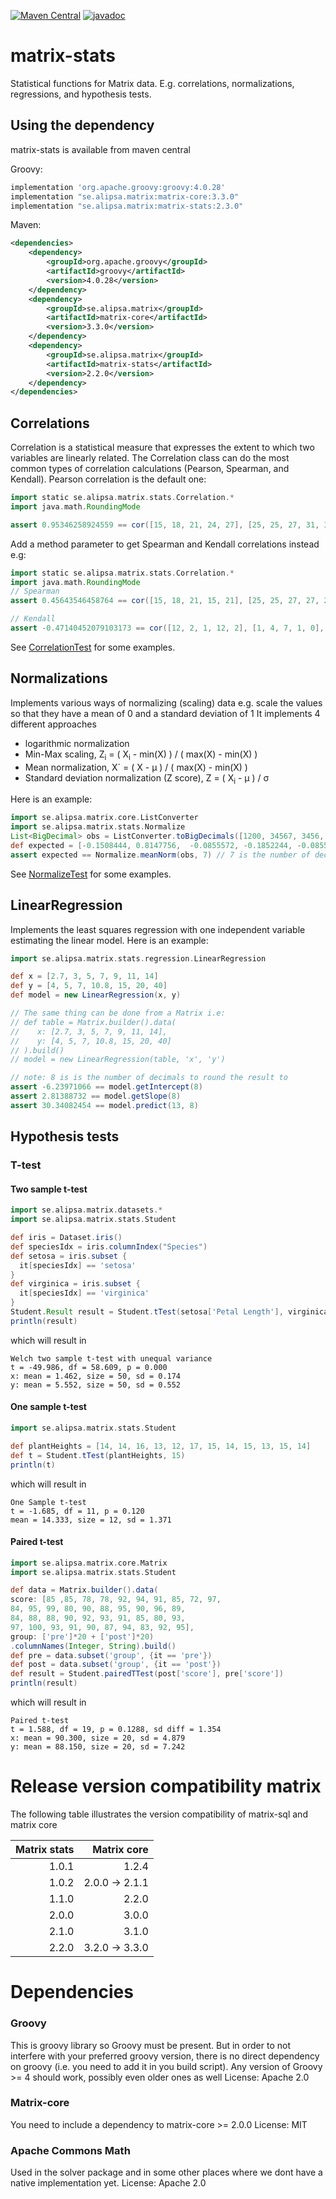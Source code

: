 [![Maven Central](https://maven-badges.herokuapp.com/maven-central/se.alipsa.matrix/matrix-stats/badge.svg)](https://maven-badges.herokuapp.com/maven-central/se.alipsa.matrix/matrix)
[![javadoc](https://javadoc.io/badge2/se.alipsa.matrix/matrix-stats/javadoc.svg)](https://javadoc.io/doc/se.alipsa.matrix/matrix-stats)
# matrix-stats
Statistical functions for Matrix data. E.g. correlations, normalizations, regressions, and hypothesis tests.

## Using the dependency
matrix-stats is available from maven central

Groovy:
```groovy
implementation 'org.apache.groovy:groovy:4.0.28'
implementation "se.alipsa.matrix:matrix-core:3.3.0"
implementation "se.alipsa.matrix:matrix-stats:2.3.0"
```

Maven:
```xml
<dependencies>
    <dependency>
        <groupId>org.apache.groovy</groupId>
        <artifactId>groovy</artifactId>
        <version>4.0.28</version>
    </dependency>
    <dependency>
        <groupId>se.alipsa.matrix</groupId>
        <artifactId>matrix-core</artifactId>
        <version>3.3.0</version>
    </dependency>
    <dependency>
        <groupId>se.alipsa.matrix</groupId>
        <artifactId>matrix-stats</artifactId>
        <version>2.2.0</version>
    </dependency>
</dependencies>
```

## Correlations
Correlation is a statistical measure that expresses the extent to which two variables are linearly related.
The Correlation class can do the most common types of correlation calculations (Pearson, Spearman, and Kendall).
Pearson correlation is the default one:
```groovy
import static se.alipsa.matrix.stats.Correlation.*
import java.math.RoundingMode

assert 0.95346258924559 == cor([15, 18, 21, 24, 27], [25, 25, 27, 31, 32]).setScale(14, RoundingMode.HALF_EVEN)
```

Add a method parameter to get Spearman and Kendall correlations instead e.g:

```groovy
import static se.alipsa.matrix.stats.Correlation.*
import java.math.RoundingMode
// Spearman
assert 0.45643546458764 == cor([15, 18, 21, 15, 21], [25, 25, 27, 27, 27], SPEARMAN).setScale(14, RoundingMode.HALF_EVEN)

// Kendall
assert -0.47140452079103173 == cor([12, 2, 1, 12, 2], [1, 4, 7, 1, 0], KENDALL)
```
See
[CorrelationTest](https://github.com/Alipsa/matrix-stats/blob/main/src/test/groovy/CorrelationTest.groovy) for some examples.


## Normalizations
Implements various ways of normalizing (scaling) data e.g. 
scale the values so that they have a mean of 0 and a standard deviation of 1 
It implements 4 different approaches
- logarithmic normalization
- Min-Max scaling, Z<sub>i</sub> = ( X<sub>i</sub> - min(X) ) / ( max(X) - min(X) )
- Mean normalization, X´ = ( X - μ ) / ( max(X) - min(X) )
- Standard deviation normalization (Z score), Z = ( X<sub>i</sub> - μ ) / σ

Here is an example:
```groovy
import se.alipsa.matrix.core.ListConverter
import se.alipsa.matrix.stats.Normalize
List<BigDecimal> obs = ListConverter.toBigDecimals([1200, 34567, 3456, 12, 3456, 985, 1211])
def expected = [-0.1508444, 0.8147756,  -0.0855572, -0.1852244, -0.0855572, -0.1570664, -0.1505261]
assert expected == Normalize.meanNorm(obs, 7) // 7 is the number of decimals
```

See
[NormalizeTest](https://github.com/Alipsa/matrix-stats/blob/main/src/test/groovy/NormalizeTest.groovy) for some examples.


## LinearRegression
Implements the least squares regression with one independent variable estimating the linear model.
Here is an example:
```groovy
import se.alipsa.matrix.stats.regression.LinearRegression

def x = [2.7, 3, 5, 7, 9, 11, 14]
def y = [4, 5, 7, 10.8, 15, 20, 40]
def model = new LinearRegression(x, y)

// The same thing can be done from a Matrix i.e:
// def table = Matrix.builder().data(
//    x: [2.7, 3, 5, 7, 9, 11, 14],
//    y: [4, 5, 7, 10.8, 15, 20, 40]
// ).build()
// model = new LinearRegression(table, 'x', 'y')

// note: 8 is is the number of decimals to round the result to
assert -6.23971066 == model.getIntercept(8) 
assert 2.81388732 == model.getSlope(8)
assert 30.34082454 == model.predict(13, 8)
```

## Hypothesis tests

### T-test

#### Two sample t-test

```groovy
import se.alipsa.matrix.datasets.*
import se.alipsa.matrix.stats.Student

def iris = Dataset.iris()
def speciesIdx = iris.columnIndex("Species")
def setosa = iris.subset {
  it[speciesIdx] == 'setosa'
}
def virginica = iris.subset {
  it[speciesIdx] == 'virginica'
}
Student.Result result = Student.tTest(setosa['Petal Length'], virginica['Petal Length'], false)
println(result)
```

which will result in

```
Welch two sample t-test with unequal variance
t = -49.986, df = 58.609, p = 0.000
x: mean = 1.462, size = 50, sd = 0.174
y: mean = 5.552, size = 50, sd = 0.552 
```

#### One sample t-test

```groovy
import se.alipsa.matrix.stats.Student

def plantHeights = [14, 14, 16, 13, 12, 17, 15, 14, 15, 13, 15, 14]
def t = Student.tTest(plantHeights, 15)
println(t)
```

which will result in

```
One Sample t-test
t = -1.685, df = 11, p = 0.120
mean = 14.333, size = 12, sd = 1.371
```

#### Paired t-test

```groovy
import se.alipsa.matrix.core.Matrix
import se.alipsa.matrix.stats.Student

def data = Matrix.builder().data(
score: [85 ,85, 78, 78, 92, 94, 91, 85, 72, 97,
84, 95, 99, 80, 90, 88, 95, 90, 96, 89,
84, 88, 88, 90, 92, 93, 91, 85, 80, 93,
97, 100, 93, 91, 90, 87, 94, 83, 92, 95],
group: ['pre']*20 + ['post']*20)
.columnNames(Integer, String).build()
def pre = data.subset('group', {it == 'pre'})
def post = data.subset('group', {it == 'post'})
def result = Student.pairedTTest(post['score'], pre['score'])
println(result)
```

which will result in

```
Paired t-test
t = 1.588, df = 19, p = 0.1288, sd diff = 1.354
x: mean = 90.300, size = 20, sd = 4.879
y: mean = 88.150, size = 20, sd = 7.242 
```

# Release version compatibility matrix
The following table illustrates the version compatibility of
matrix-sql and matrix core

| Matrix stats |    Matrix core | 
|-------------:|---------------:|
|        1.0.1 |          1.2.4 |
|        1.0.2 | 2.0.0 -> 2.1.1 |
|        1.1.0 |          2.2.0 |
|        2.0.0 |          3.0.0 |
|        2.1.0 |          3.1.0 |
|        2.2.0 | 3.2.0 -> 3.3.0 |

# Dependencies

### Groovy
This is groovy library so Groovy must be present. But in order to not interfere with 
your preferred groovy version, there is no direct dependency on groovy (i.e. you need to add it
in you build script). Any version of Groovy >= 4 should work, possibly even older ones as well
License: Apache 2.0

### Matrix-core
You need to include a dependency to matrix-core >= 2.0.0
License: MIT

### Apache Commons Math
Used in the solver package and in some other places where we dont have a native implementation yet.
License: Apache 2.0
